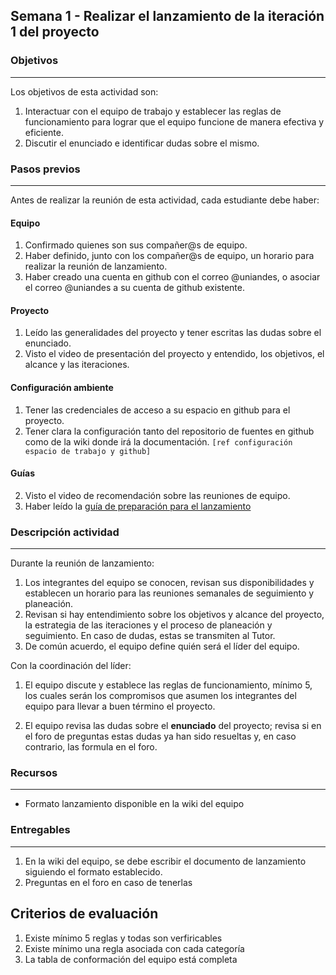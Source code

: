 ## Semana 1 - Realizar el lanzamiento de la iteración 1 del proyecto

### Objetivos

---

Los objetivos de esta actividad son:

1. Interactuar con el equipo de trabajo y establecer las reglas de funcionamiento para lograr que el equipo funcione de manera efectiva y eficiente.
2. Discutir el enunciado e identificar dudas sobre el mismo.

### Pasos previos

---

Antes de realizar la reunión de esta actividad, cada estudiante debe haber:

#### Equipo

1. Confirmado quienes son sus compañer@s de equipo.
2. Haber definido, junto con los compañer@s de equipo, un horario para realizar la reunión de lanzamiento.
3. Haber creado una cuenta en github con el correo @uniandes, o asociar el correo @uniandes a su cuenta de github existente.

#### Proyecto

1. Leído las generalidades del proyecto y tener escritas las dudas sobre el enunciado.
2. Visto el video de presentación del proyecto y entendido, los objetivos, el alcance y las iteraciones.

#### Configuración ambiente

1. Tener las credenciales de acceso a su espacio en github para el proyecto.
2. Tener clara la configuración tanto del repositorio de fuentes en github como de la wiki donde irá la documentación. `[ref configuración espacio de trabajo y github]`

#### Guías

2. Visto el video de recomendación sobre las reuniones de equipo.
3. Haber leído la [guía de preparación para el lanzamiento](https://ticsw.github.io/mt1_guias_proyecto/semanas/semana1/s1_guia_lanzamiento)

### Descripción actividad

---

Durante la reunión de lanzamiento:

1. Los integrantes del equipo se conocen, revisan sus disponibilidades y establecen un horario para las reuniones semanales de
   seguimiento y planeación.
2. Revisan si hay entendimiento sobre los objetivos y alcance del proyecto,
   la estrategia de las iteraciones y el proceso de planeación y seguimiento. En caso de dudas, estas se transmiten al Tutor.
3. De común acuerdo, el equipo define quién será el líder del equipo.

Con la coordinación del líder:

1. El equipo discute y establece las reglas de funcionamiento, mínimo 5, los cuales serán los compromisos que asumen los integrantes del equipo para llevar a buen término el proyecto.

2. El equipo revisa las dudas sobre el **enunciado** del proyecto; revisa si en el foro de preguntas
   estas dudas ya han sido resueltas y, en caso contrario, las formula en el foro.

### Recursos

---

- Formato lanzamiento disponible en la wiki del equipo

### Entregables

---

1. En la wiki del equipo, se debe escribir el documento de lanzamiento siguiendo el formato establecido.
2. Preguntas en el foro en caso de tenerlas

## Criterios de evaluación

1. Existe mínimo 5 reglas y todas son verfiricables
2. Existe mínimo una regla asociada con cada categoría
3. La tabla de conformación del equipo está completa
